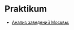 # Praktikum
- [Анализ заведений Москвы:](https://github.com/nchalykh/Praktikum/blob/main/%D0%90%D0%BD%D0%B0%D0%BB%D0%B8%D0%B7%20%D0%B7%D0%B0%D0%B2%D0%B5%D0%B4%D0%B5%D0%BD%D0%B8%D0%B9%20%D0%9C%D0%BE%D1%81%D0%BA%D0%B2%D1%8B.ipynb)
